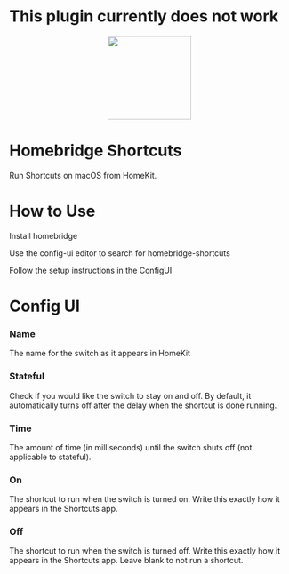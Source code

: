 # This plugin currently does not work


<p align="center">

  
<img src="/images/header.png" height="150">

</p>

# Homebridge Shortcuts
 
Run Shortcuts on macOS from HomeKit.

# How to Use

Install homebridge

Use the config-ui editor to search for homebridge-shortcuts

Follow the setup instructions in the ConfigUI

# Config UI

### Name

The name for the switch as it appears in HomeKit

### Stateful

Check if you would like the switch to stay on and off. By default, it automatically turns off after the delay when the shortcut is done running. 

### Time

The amount of time (in milliseconds) until the switch shuts off (not applicable to stateful).

### On

The shortcut to run when the switch is turned on. Write this exactly how it appears in the Shortcuts app.

### Off

The shortcut to run when the switch is turned off. Write this exactly how it appears in the Shortcuts app. Leave blank to not run a shortcut.


 
 
